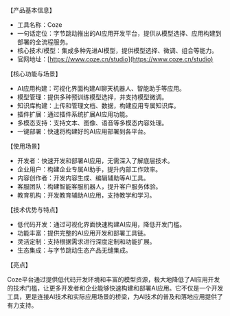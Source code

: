 【产品基本信息】
- 工具名称：Coze
- 一句话定位：字节跳动推出的AI应用开发平台，提供从模型选择、应用构建到部署的全流程服务。
- 核心技术/模型：集成多种先进AI模型，提供模型选择、微调、组合等能力。
- 官网地址：[https://www.coze.cn/studio](https://www.coze.cn/studio)

【核心功能与场景】
- AI应用构建：可视化界面构建AI聊天机器人、智能助手等应用。
- 模型管理：提供多种预训练模型选择，并支持模型微调。
- 知识库构建：上传和管理文档、数据，构建应用专属知识库。
- 插件扩展：通过插件系统扩展AI应用功能。
- 多模态支持：支持文本、图像、语音等多模态内容处理。
- 一键部署：快速将构建好的AI应用部署到各平台。

【使用场景】
- 开发者：快速开发和部署AI应用，无需深入了解底层技术。
- 企业用户：构建企业专属AI助手，提升内部工作效率。
- 内容创作者：开发内容生成、编辑辅助等AI工具。
- 客服团队：构建智能客服机器人，提升客户服务体验。
- 教育机构：开发教育辅助AI应用，支持教学和学习。

【技术优势与特点】
- 低代码开发：通过可视化界面快速构建AI应用，降低开发门槛。
- 功能丰富：提供完整的AI应用开发和部署工具链。
- 灵活定制：支持根据需求进行深度定制和功能扩展。
- 生态集成：与字节跳动生态产品无缝集成。

【亮点】

Coze平台通过提供低代码开发环境和丰富的模型资源，极大地降低了AI应用开发的技术门槛，让更多开发者和企业能够快速构建和部署AI应用。它不仅是一个开发工具，更是连接AI技术和实际应用场景的桥梁，为AI技术的普及和落地应用提供了有力支持。